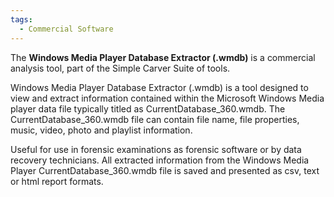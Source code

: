 ```yaml
---
tags:
  - Commercial Software
---
```

The **Windows Media Player Database Extractor (.wmdb)** is a commercial
analysis tool, part of the Simple Carver Suite of tools.

Windows Media Player Database Extractor (.wmdb) is a tool designed to view and
extract information contained within the Microsoft Windows Media player data
file typically titled as CurrentDatabase_360.wmdb. The CurrentDatabase_360.wmdb
file can contain file name, file properties, music, video, photo and playlist
information.

Useful for use in forensic examinations as forensic software or by data
recovery technicians. All extracted information from the Windows Media Player
CurrentDatabase_360.wmdb file is saved and presented as csv, text or html
report formats.
